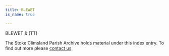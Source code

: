 ```yaml
---
title: BLEWET
is_name: true

---
```


BLEWET & (TT)


The Stoke Climsland Parish Archive holds material under this index entry. To find out more please [contact us](/contact/)
